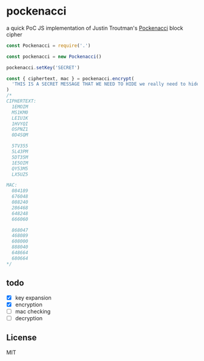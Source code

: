 # pockenacci

a quick PoC JS implementation of Justin Troutman's [Pockenacci](https://github.com/justintroutman/pocketblock/blob/master/pockenacci.md) block cipher

```javascript
const Pockenacci = require('.')

const pockenacci = new Pockenacci()

pockenacci.setKey('SECRET')

const { ciphertext, mac } = pockenacci.encrypt(
  'THIS IS A SECRET MESSAGE THAT WE NEED TO HIDE we really need to hide it'
)
/*
CIPHERTEXT:
  1EMOIM
  MS1KM0
  LEIU1K
  1HVYQI
  OSPNZ1
  0D4SQM

  5TV355
  5L43PM
  5DT35M
  1E5OIM
  QY53M5
  LX5UZ5

MAC:
  084189
  676048
  088240
  286468
  648248
  666060

  868047
  468089
  608000
  888040
  648664
  680664
*/
```

## todo
- [x] key expansion
- [x] encryption
- [ ] mac checking
- [ ] decryption

## License
MIT